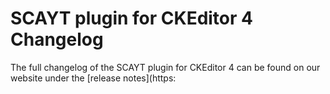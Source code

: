 SCAYT plugin for CKEditor 4 Changelog
====================

The full changelog of the SCAYT plugin for CKEditor 4 can be found on our website under the [release notes](https:
